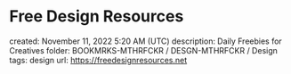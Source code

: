 # Free Design Resources

created: November 11, 2022 5:20 AM (UTC)
description: Daily Freebies for Creatives
folder: BOOKMRKS-MTHRFCKR / DESGN-MTHRFCKR / Design
tags: design
url: https://freedesignresources.net